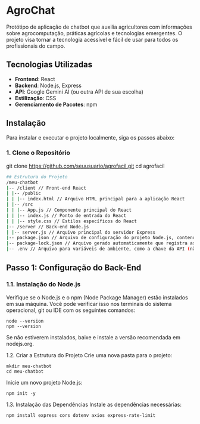 # AgroChat
Protótipo de aplicação de chatbot que auxilia agricultores com informações sobre agrocomputação, práticas agrícolas e tecnologias emergentes.
O projeto visa tornar a tecnologia acessível e fácil de usar para todos os profissionais do campo.

## Tecnologias Utilizadas

- **Frontend**: React
- **Backend**: Node.js, Express
- **API**: Google Gemini AI (ou outra API de sua escolha)
- **Estilização**: CSS
- **Gerenciamento de Pacotes**: npm

## Instalação

Para instalar e executar o projeto localmente, siga os passos abaixo:

### 1. Clone o Repositório

git clone https://github.com/seuusuario/agrofacil.git
cd agrofacil
```bash
## Estrutura do Projeto
/meu-chatbot
|-- /client // Front-end React
| |-- /public
| | |-- index.html // Arquivo HTML principal para a aplicação React
| |-- /src
| | |-- App.js // Componente principal do React
| | |-- index.js // Ponto de entrada do React
| | |-- style.css // Estilos específicos do React
|-- /server // Back-end Node.js
| |-- server.js // Arquivo principal do servidor Express
|-- package.json // Arquivo de configuração do projeto Node.js, contendo dependências
|-- package-lock.json // Arquivo gerado automaticamente que registra as versões exatas das dependências instaladas
|-- .env // Arquivo para variáveis de ambiente, como a chave da API (não deve ser versionado)
```

## Passo 1: Configuração do Back-End

### 1.1. Instalação do Node.js
Verifique se o Node.js e o npm (Node Package Manager) estão instalados em sua máquina.
Você pode verificar isso nos terminais do sistema operacional, git ou IDE com os seguintes comandos:
```
node --version
npm --version
```
Se não estiverem instalados, baixe e instale a versão recomendada em nodejs.org.

1.2. Criar a Estrutura do Projeto
Crie uma nova pasta para o projeto:
```
mkdir meu-chatbot
cd meu-chatbot
```
Inicie um novo projeto Node.js:
```
npm init -y
```

1.3. Instalação das Dependências
Instale as dependências necessárias:
```
npm install express cors dotenv axios express-rate-limit
```
